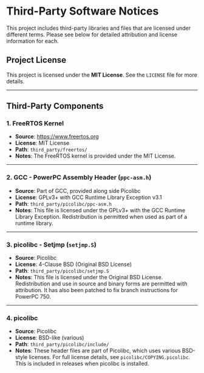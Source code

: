 # Third-Party Software Notices

This project includes third-party libraries and files that are licensed under different terms. Please see below for detailed attribution and license information for each.

## Project License

This project is licensed under the **MIT License**. See the `LICENSE` file for more details.

---

## Third-Party Components

### 1. **FreeRTOS Kernel**

- **Source**: https://www.freertos.org
- **License**: MIT License
- **Path**: `third_party/freertos/`
- **Notes**: The FreeRTOS kernel is provided under the MIT License.

---

### 2. **GCC - PowerPC Assembly Header (`ppc-asm.h`)**

- **Source**: Part of GCC, provided along side Picolibc
- **License**: GPLv3+ with GCC Runtime Library Exception v3.1
- **Path**: `third_party/picolibc/ppc-asm.h`
- **Notes**: This file is licensed under the GPLv3+ with the GCC Runtime Library Exception. Redistribution is permitted when used as part of a runtime library.

---

### 3. **picolibc - Setjmp (`setjmp.S`)**

- **Source**: Picolibc
- **License**: 4-Clause BSD (Original BSD License)
- **Path**: `third_party/picolibc/setjmp.S`
- **Notes**: This file is licensed under the Original BSD License. Redistribution and use in source and binary forms are permitted with attribution. It has also been patched to fix branch instructions for PowerPC 750.

---

### 4. **picolibc**

- **Source**: Picolibc
- **License**: BSD-like (various)
- **Path**: `third_party/picolibc/include/`
- **Notes**: These header files are part of Picolibc, which uses various BSD-style licenses. For full license details, see `picolibc/COPYING.picolibc`. This is included in releases when picolibc is installed.